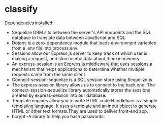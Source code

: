 # classify
Dependencies  installed:
*   Sequelize ORM  sits between the server's API endpoints and the SQL database to   translate data between JavaScript and SQL.
*   Dotenv is a zero-dependency module that loads environment variables from a .env file into process.env. 
*   Sessions allow our Express.js server to keep track of which user is making a request, and store useful data about them in memory.
*   An express-session is an Express.js middleware that uses sessions,a mechanism that helps applications to determine whether multiple requests came from the same client.
*   Connect-session-sequelize is a SQL session store using Sequelize.js
*   The express-session library allows us to connect to the back end. The connect-session-sequelize library automatically stores the sessions created by express-session into our database.
*   Template engines allow you to write HTML code.Handlebars is a simple templating language. It uses a template and an input object to generate HTML or other text formats.They are used to deliver front-end app.
*   bcrypt -A library to help you hash passwords.


